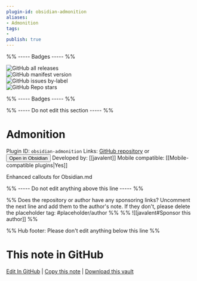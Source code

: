 ```yaml
---
plugin-id: obsidian-admonition
aliases:
- Admonition
tags: 
- 
publish: true
---
```


%% ----- Badges ----- %%

![GitHub all releases](https://img.shields.io/github/downloads/javalent/admonitions/total?color=573E7A&logo=github&style=for-the-badge)   
![GitHub manifest version](https://img.shields.io/github/manifest-json/v/javalent/admonitions?color=573E7A&logo=github&style=for-the-badge)   
![GitHub issues by-label](https://img.shields.io/github/issues/javalent/admonitions/help%20wanted?color=573E7A&logo=github&style=for-the-badge)   
![GitHub Repo stars](https://img.shields.io/github/stars/javalent/admonitions?color=573E7A&logo=github&style=for-the-badge)

%% ----- Badges ----- %%

%% ----- Do not edit this section ----- %%

# Admonition

Plugin ID: `obsidian-admonition`
Links: [GitHub repository](https://github.com/javalent/admonitions) or [<button id=HH>Open in Obsidian</button>](obsidian://show-plugin?id=obsidian-admonition)
Developed by: [[javalent]]
Mobile compatible: [[Mobile-compatible plugins|Yes]]

Enhanced callouts for Obsidian.md

%% ----- Do not edit anything above this line ----- %% 

%% Does the repository or author have any sponsoring links? Uncomment the next line and add them to the author's note. If they don't, please delete the placeholder tag: #placeholder/author %%
%% ![[javalent#Sponsor this author]] %%

%% Hub footer: Please don't edit anything below this line %%

# This note in GitHub

<span class="git-footer">[Edit In GitHub](https://github.dev/obsidian-community/obsidian-hub/blob/main/02%20-%20Community%20Expansions/02.05%20All%20Community%20Expansions/Plugins/obsidian-admonition.md "git-hub-edit-note") | [Copy this note](https://raw.githubusercontent.com/obsidian-community/obsidian-hub/main/02%20-%20Community%20Expansions/02.05%20All%20Community%20Expansions/Plugins/obsidian-admonition.md "git-hub-copy-note") | [Download this vault](https://github.com/obsidian-community/obsidian-hub/archive/refs/heads/main.zip "git-hub-download-vault") </span>
